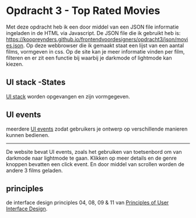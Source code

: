 <!--
# frontend voor designers - opdracht 3: Een interactie uitwerken met externe data

<!--Voor deze opdracht ga je een functionaliteit ontwerpen met externe data. De data is JSON die met een [REST API](https://developer.mozilla.org/en-US/docs/Glossary/REST) van een externe bron wordt ingeladen met Javascript.  Als de data geladen is moeten gebruikers je ontwerp op verschillende manieren kunnen bedienen. Verschillende states zijn vormgeven en worden op het juiste moment getoond.-->


<!--## Werkwijze-->
<!--Schets eerst hoe de functionaliteit er uit komt te zien. Maak daarna een breakdown-schets hoe de verschillende componenten technisch moeten gaan werken...-->

<!--Werk daarna je ontwerp uit in HTML, CSS en JavaScript.-->


<!--## Criteria-->
<!--1. De uitwerking van je ontwerp moet het doen in een browser en device naar keuze. CHECK!-->
<!--2. De data wordt van een externe bron ingeladen met Javascript. CHECK!-->
<!--3. Een aantal states van de [UI stack](https://www.scotthurff.com/posts/why-your-user-interface-is-awkward-youre-ignoring-the-ui-stack/) worden opgevangen en zijn vormgegeven. 2 dus bijna zit op de helft, nog een kiezen-->
<!--4. In de demo maak je gebruik van meerdere [UI events](https://developer.mozilla.org/en-US/docs/Web/API/UIEvent) zodat gebruikers je ontwerp op verschillende manieren kunnen bedienen. 3 ui events, dus CHECK!-->
<!--5. In de demo dien je rekening te houden met de interface design principles 04, 08, 09 & 11 van [Principles of User Interface Design](http://bokardo.com/principles-of-user-interface-design/).-->
<!--6. Je ontwerp is aantoonbaar getest en verbeterd. Verslaglegging en resultaat publiceren op Github-->

<!--## Resources-->
<!--- Gebruik verschillende [UI events](https://developer.mozilla.org/en-US/docs/Web/API/UIEvent) om de functionaliteit mee te bedienen.-->
<!--- Met behulp van [XMLHttpRequest](https://developer.mozilla.org/en-US/docs/Web/API/XMLHttpRequest/Using_XMLHttpRequest) of [Fetch](https://developer.mozilla.org/en-US/docs/Web/API/Fetch_API/Using_Fetch) kan een [JSON](https://developer.mozilla.org/en-US/docs/Learn/JavaScript/Objects/JSON) file worden geladen. Daarna kun je de HTML elementen aanmaken, de juiste content koppelen en aan de DOM toevoegen.-->
<!--- Hier staat een [tutorial](https://developer.mozilla.org/en-US/docs/Learn/JavaScript/Objects/JSON) voor het laden van JSON data en het aanmaken van HTMl elementen.-->
<!--- Bij het laden van externe data kan de server verschillende [HTTP response status codes](https://developer.mozilla.org/en-US/docs/Web/HTTP/Status) doorgeven, die kun je gebruiken om feedback te tonen.-->


# Opdracht 3 - Top Rated Movies

Met deze opdracht heb ik een door middel van een JSON file informatie ingeladen in de HTML via Javascript. De JSON file die ik gebruikt heb is: https://koopreynders.github.io/frontendvoordesigners/opdracht3/json/movies.json. Op deze webbrowser die ik gemaakt  staat een lijst van een aantal films, vormgeven in css. Op de site kan je meer informatie vinden per film, filteren en er zit een functie bij waarbij je darkmode of lightmode kan kiezen.

## UI stack -States
[UI stack](https://www.scotthurff.com/posts/why-your-user-interface-is-awkward-youre-ignoring-the-ui-stack/) worden opgevangen en zijn vormgegeven.

## UI events
meerdere [UI events](https://developer.mozilla.org/en-US/docs/Web/API/UIEvent) zodat gebruikers je ontwerp op verschillende manieren kunnen bedienen.

---
De website bevat UI events, zoals het gebruiken van toetsenbord om van darkmode naar lightmode te gaan. Klikken op meer details en de genre knoppen bevatten een click event. En door middel van scrollen worden de andere 3 films geladen.

## principles
de interface design principles 04, 08, 09 & 11 van [Principles of User Interface Design](http://bokardo.com/principles-of-user-interface-design/).
